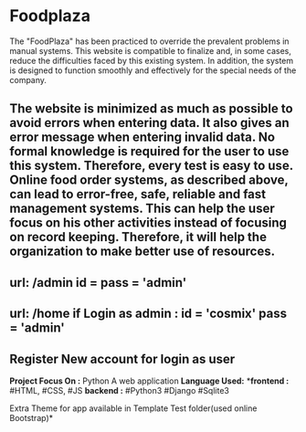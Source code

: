 # Foodplaza

  The "FoodPlaza" has been practiced to override the prevalent problems in manual systems. This website is compatible to finalize and, in some cases, reduce the difficulties faced by this existing system. In addition, the system is designed to function smoothly and effectively for the special needs of the company.

  The website is minimized as much as possible to avoid errors when entering data. It also gives an error message when entering invalid data. No formal knowledge is required for the user to use this system. Therefore, every test is easy to use. Online food order systems, as described above, can lead to error-free, safe, reliable and fast management systems. This can help the user focus on his other activities instead of focusing on record keeping. Therefore, it will help the organization to make better use of resources.
-----------------------------------------------
url: /admin
id = pass = 'admin'
-----------------------------------------------
url: /home
if Login as admin : id = 'cosmix' pass = 'admin'
-----------------------------------------------
Register New account for login as user
-----------------------------------------------
__Project Focus On :__ Python
A web application
__Language Used:__
*__frontend :__ #HTML, #CSS, #JS
__backend :__ #Python3 #Django #Sqlite3

Extra Theme for app available in Template Test folder(used online Bootstrap)*
